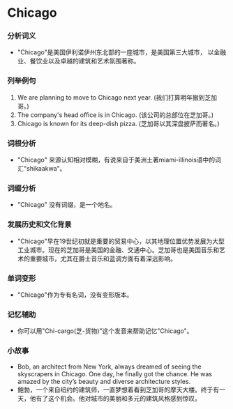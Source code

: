 # Chicago

### 分析词义

  

*   "Chicago"是美国伊利诺伊州东北部的一座城市，是美国第三大城市， 以金融业、餐饮业以及卓越的建筑和艺术氛围著称。

  

### 列举例句

  

1.  We are planning to move to Chicago next year. (我们打算明年搬到芝加哥。)
2.  The company's head office is in Chicago. (该公司的总部位在芝加哥。)
3.  Chicago is known for its deep-dish pizza. (芝加哥以其深盘披萨而著名。)

  

### 词根分析

  

*   "Chicago" 来源认知相对模糊，有说来自于美洲土著miami-illinois语中的词汇"shikaakwa"。

  

### 词缀分析

  

*   "Chicago" 没有词缀，是一个地名。

  

### 发展历史和文化背景

  

*   "Chicago"早在19世纪初就是重要的贸易中心，以其地理位置优势发展为大型工业城市。现在的芝加哥是美国的金融、交通中心。芝加哥也是美国音乐和艺术的重要城市，尤其在爵士音乐和蓝调方面有着深远影响。

  

### 单词变形

  

*   "Chicago"作为专有名词，没有变形版本。

  

### 记忆辅助

  

*   你可以用"Chi-cargo(芝-货物)"这个发音来帮助记忆"Chicago"。

  

### 小故事

  

*   Bob, an architect from New York, always dreamed of seeing the skyscrapers in Chicago. One day, he finally got the chance. He was amazed by the city’s beauty and diverse architecture styles.
*   鲍勃，一个来自纽约的建筑师，一直梦想着看到芝加哥的摩天大楼。终于有一天，他有了这个机会。他对城市的美丽和多元的建筑风格感到惊叹。
